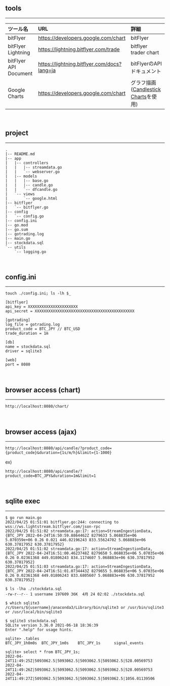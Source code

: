 ## tools
---
| ツール名 | URL | 詳細 |
|:---|:---|:---|
|bitFlyer | https://developers.google.com/chart |bitFlyer | bitflyer top-page |
|bitFlyer Lightning | https://lightning.bitflyer.com/trade | bitflyer trader chart |
|bitFlyer API Document |https://lightning.bitflyer.com/docs?lang=ja | bitFlyerのAPIドキュメント |
|Google Charts | https://developers.google.com/chart | グラフ描画 ([Candlestick Charts](https://developers.google.com/chart/interactive/docs/gallery/candlestickchart)を使用) |
<br>

## project
---
```
.
|-- README.md
|-- app
|   |-- controllers
|   |   |-- streamdata.go
|   |   `-- webserver.go
|   |-- models
|   |   |-- base.go
|   |   |-- candle.go
|   |   `-- dfcandle.go
|   `-- views
|       `-- google.html
|-- bitflyer
|   `-- bitflyer.go
|-- config
|   `-- config.go
|-- config.ini
|-- go.mod
|-- go.sum
|-- gotrading.log
|-- main.go
|-- stockdata.sql
`-- utils
    `-- logging.go
```
<br>

## config.ini
---
```
touch ./config.ini; ls -lh $_
```
```
[bitflyer]
api_key = XXXXXXXXXXXXXXXXXXXXXX
api_secret = XXXXXXXXXXXXXXXXXXXXXXXXXXXXXXXXXXXXXXXXXXXX

[gotrading]
log_file = gotrading.log
product_code = BTC_JPY // BTC_USD
trade_duration = 1m

[db]
name = stockdata.sql
driver = sqlite3

[web]
port = 8080
```
<br>

## browser access (chart)
---
```
http://localhost:8080/chart/
```
<br>

## browser access (ajax)
---
```
http://localhost:8080/api/candle/?product_code={product_code}&duration={1s/m/h}&limit={1-1000}
```
ex)
```
http://localhost:8080/api/candle/?product_code=BTC_JPY&duration=1m&limit=1
```
<br>

## sqlite exec
---
```
$ go run main.go
2022/04/25 01:51:01 bitflyer.go:244: connecting to wss://ws.lightstream.bitflyer.com/json-rpc
2022/04/25 01:51:02 streamdata.go:17: action=StreamIngestionData, {BTC_JPY 2022-04-24T16:50:59.8864462Z 8279633 5.068835e+06 5.070359e+06 0.26 0.021 446.02196243 833.55624702 5.068883e+06 630.37817952 630.37817952}
2022/04/25 01:51:02 streamdata.go:17: action=StreamIngestionData, {BTC_JPY 2022-04-24T16:51:00.4623748Z 8279650 5.068835e+06 5.07035e+06 0.26 0.02361368 449.01806243 834.1174607 5.068883e+06 630.37817952 630.37817952}
2022/04/25 01:51:03 streamdata.go:17: action=StreamIngestionData, {BTC_JPY 2022-04-24T16:51:01.0734443Z 8279655 5.068835e+06 5.07035e+06 0.26 0.02361368 449.01806243 833.6805607 5.068883e+06 630.37817952 630.37817952}
```
```
$ ls -lha ./stockdata.sql
-rw-r--r-- 1 username 197609 36K  4月 24 02:02 ./stockdata.sql
```
```
$ which sqlite3
/c/Users/${username}/anaconda3/Library/bin/sqlite3 or /usr/bin/sqlite3 or /usr/local/bin/sqlite3
```
```
$ sqlite3 stockdata.sql
SQLite version 3.36.0 2021-06-18 18:36:39
Enter ".help" for usage hints.
```
```
sqlite> .tables
BTC_JPY_1h0m0s  BTC_JPY_1m0s    BTC_JPY_1s      signal_events
```
```
sqlite> select * from BTC_JPY_1s;
2022-04-24T11:49:25Z|5093062.5|5093062.5|5093062.5|5093062.5|528.00569753
2022-04-24T11:49:26Z|5093062.5|5093062.5|5093062.5|5093062.5|528.00569753
2022-04-24T11:49:27Z|5093062.5|5093062.5|5093062.5|5093062.5|1056.01139506
```